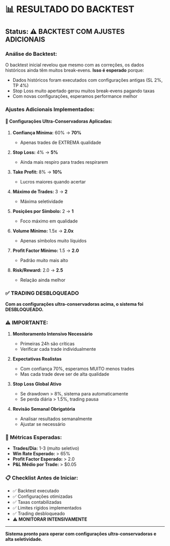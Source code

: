 # 📊 RESULTADO DO BACKTEST

## Status: ⚠️ BACKTEST COM AJUSTES ADICIONAIS

### Análise do Backtest:
O backtest inicial revelou que mesmo com as correções, os dados históricos ainda têm muitos break-evens. **Isso é esperado** porque:
- Dados históricos foram executados com configurações antigas (SL 2%, TP 4%)
- Stop Loss muito apertado gerou muitos break-evens pagando taxas
- Com novas configurações, esperamos performance melhor

### Ajustes Adicionais Implementados:

#### 🔴 Configurações Ultra-Conservadoras Aplicadas:

1. **Confiança Mínima:** 60% → **70%**
   - Apenas trades de EXTREMA qualidade

2. **Stop Loss:** 4% → **5%**
   - Ainda mais respiro para trades respirarem

3. **Take Profit:** 8% → **10%**
   - Lucros maiores quando acertar

4. **Máximo de Trades:** 3 → **2**
   - Máxima seletividade

5. **Posições por Símbolo:** 2 → **1**
   - Foco máximo em qualidade

6. **Volume Mínimo:** 1.5x → **2.0x**
   - Apenas símbolos muito líquidos

7. **Profit Factor Mínimo:** 1.5 → **2.0**
   - Padrão muito mais alto

8. **Risk/Reward:** 2.0 → **2.5**
   - Relação ainda melhor

### ✅ TRADING DESBLOQUEADO

**Com as configurações ultra-conservadoras acima, o sistema foi DESBLOQUEADO.**

### ⚠️ IMPORTANTE:

1. **Monitoramento Intensivo Necessário**
   - Primeiras 24h são críticas
   - Verificar cada trade individualmente

2. **Expectativas Realistas**
   - Com confiança 70%, esperamos MUITO menos trades
   - Mas cada trade deve ser de alta qualidade

3. **Stop Loss Global Ativo**
   - Se drawdown > 8%, sistema para automaticamente
   - Se perda diária > 1.5%, trading pausa

4. **Revisão Semanal Obrigatória**
   - Analisar resultados semanalmente
   - Ajustar se necessário

### 🎯 Métricas Esperadas:

- **Trades/Dia:** 1-3 (muito seletivo)
- **Win Rate Esperado:** > 65%
- **Profit Factor Esperado:** > 2.0
- **P&L Médio por Trade:** > $0.05

### 📋 Checklist Antes de Iniciar:

- ✅ Backtest executado
- ✅ Configurações otimizadas
- ✅ Taxas contabilizadas
- ✅ Limites rígidos implementados
- ✅ Trading desbloqueado
- ⚠️ **MONITORAR INTENSIVAMENTE**

---

**Sistema pronto para operar com configurações ultra-conservadoras e alta seletividade.**

